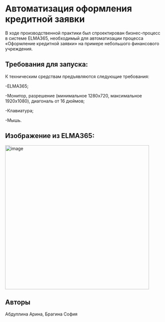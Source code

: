 # Автоматизация оформления кредитной заявки

В ходе производственной практики был спроектирован бизнес-процесс в системе ELMA365, необходимый для автоматизации процесса «Оформление кредитной заявки» на примере небольшого финансового учреждения.

## Требования для запуска:

К техническим средствам предъявляются следующие требования:

-ELMA365;

-Монитор, разрешение (минимальное 1280x720, максимальное 1920x1080), диагональ от 16 дюймов;

-Клавиатура;

-Мышь.

## Изображение из ELMA365:

<img width="464" alt="image" src="https://user-images.githubusercontent.com/85873202/203308690-02a0e75c-1227-472d-a119-a4ca7b8b1008.png">

## Авторы

Абдуллина Арина, Брагина София

